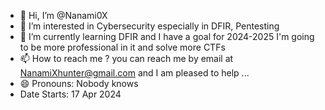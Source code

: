 - 👋 Hi, I’m @Nanami0X
- 👀 I’m interested in Cybersecurity especially in DFIR, Pentesting 
- 🌱 I’m currently learning DFIR and I have a goal for 2024-2025 I'm going to be more professional in it and solve more CTFs 
- 📫 How to reach me ? you can reach me by email at NanamiXhunter@gmail.com and I am pleased to help ...
- 😄 Pronouns: Nobody knows
- Date Starts: 17 Apr 2024


